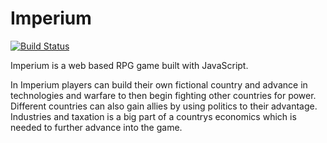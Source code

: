 # Imperium
[![Build Status](https://travis-ci.org/tobnys/Imperium.svg?branch=master)](https://travis-ci.org/tobnys/Imperium)

Imperium is a web based RPG game built with JavaScript.

In Imperium players can build their own fictional country and advance in technologies and warfare to then begin fighting other countries for power. Different countries can also gain allies by using politics to their advantage. Industries and taxation is a big part of a countrys economics which is needed to further advance into the game.